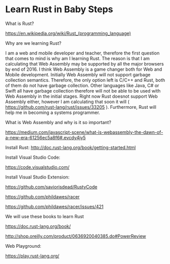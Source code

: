 # Learn Rust in Baby Steps

What is Rust?

https://en.wikipedia.org/wiki/Rust_(programming_language)


Why are we learning Rust?

I am a web and mobile developer and teacher, therefore the first question that comes to mind is why am I learning Rust. The reason is that I am calculating that Web Assembly may be supported by all the major browsers by end of 2016. I think Web Assembly is a game changer both for Web and Mobile development. Initially Web Assembly will not support garbage collection semantics. Therefore, the only option left is C/C++ and Rust, both of them do not have garbage collection. Other languages like Java, C# or Swift all have garbage collection therefore will not be able to be used with Web Assembly in the initial stages. Right now Rust doesnot support Web Assembly either, however I am calculating that soon it will ( https://github.com/rust-lang/rust/issues/33205 ). Furthermore, Rust will help me in becoming a systems programmer.


What is Web Assembly and why is it so important?

https://medium.com/javascript-scene/what-is-webassembly-the-dawn-of-a-new-era-61256ec5a8f6#.evcdy4jy5


Install Rust:
http://doc.rust-lang.org/book/getting-started.html


Install Visual Studio Code:

https://code.visualstudio.com/


Install Visual Studio Extension:

https://github.com/saviorisdead/RustyCode

https://github.com/phildawes/racer

https://github.com/phildawes/racer/issues/421



We will use these books to learn Rust

https://doc.rust-lang.org/book/

http://shop.oreilly.com/product/0636920040385.do#PowerReview


Web Playground:

https://play.rust-lang.org/
